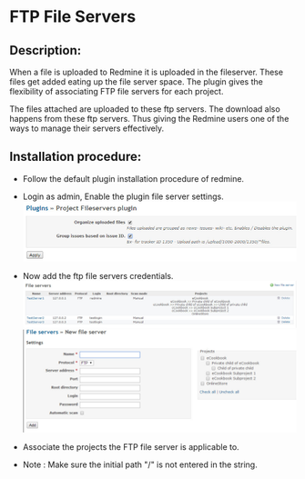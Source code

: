 **FTP File Servers**
========

Description:
--------

When a file is uploaded to Redmine it is uploaded in the fileserver.
These files get added eating up the file server space.
The plugin gives the flexibility of associating FTP file servers for each project.

The files attached are uploaded to these ftp servers. The download also happens from these ftp servers.
Thus giving the Redmine users one of the ways to manage their servers effectively.

Installation procedure:
--------

* Follow the default plugin installation procedure of redmine.

* Login as admin, Enable the plugin file server settings.
	![Admin plugin settings](/file_server_admin.jpg "Admin File Server")

* Now add the ftp file servers credentials.
![File Server List](/file_servers_list.jpg "File Servers")
![File Server New](/file_server_new.jpg "New File Server")

* Associate the projects the FTP file server is applicable to.

* Note : Make sure the initial path "/" is not entered in the string.
